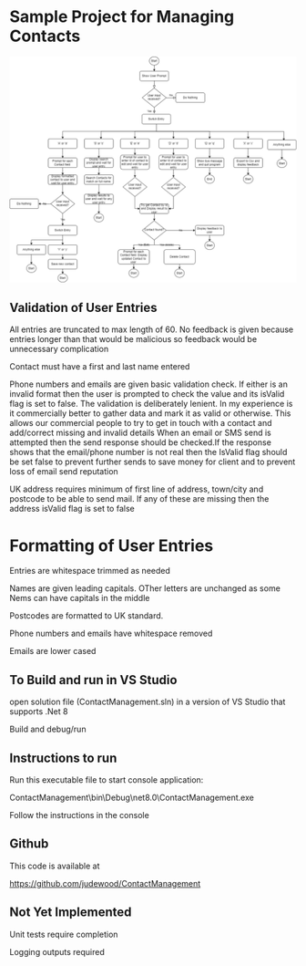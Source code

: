 # Sample Project for Managing Contacts

![process flow](./ContactManagment.drawio.png)

## Validation of User Entries

All entries are truncated to max length of 60. 
No feedback is given because entries longer than that would be malicious so feedback would be unnecessary complication

Contact must have a first and last name entered

Phone numbers and emails are given basic validation check. 
If either is an invalid format then the user is prompted to check the value and its isValid flag is set to false. 
The validation is deliberately lenient. In my experience is it commercially better to gather data and mark it as valid or otherwise.
This allows our commercial people to try to get in touch with a contact and add/correct missing and invalid details
When an email or SMS send is attempted then the send response should be checked.If the response shows that the email/phone number is not real 
then the IsValid flag should be set false to prevent further sends to save money for client and to prevent loss of email send reputation

UK address requires minimum of first line of address, town/city and postcode to be able to send mail. 
If any of these are missing then the address isValid flag is set to false

 # Formatting of User Entries

Entries are whitespace trimmed as needed

Names are given leading capitals. OTher letters are unchanged as some Nems can have capitals in the middle

Postcodes are formatted to UK standard.

Phone numbers and emails have whitespace removed

Emails are lower cased

## To Build and run in VS Studio

open solution file (ContactManagement.sln) in a version of VS Studio that supports .Net 8

Build and debug/run

## Instructions to run

Run this executable file to start console application:

ContactManagement\bin\Debug\net8.0\ContactManagement.exe

Follow the instructions in the console

## Github

This code is available at 

https://github.com/judewood/ContactManagement

## Not Yet Implemented

Unit tests require completion

Logging outputs required



